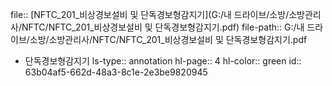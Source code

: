 file:: [NFTC_201_비상경보설비 및 단독경보형감지기](G:/내 드라이브/소방/소방관리사/NFTC/NFTC_201_비상경보설비 및 단독경보형감지기.pdf)
file-path:: G:/내 드라이브/소방/소방관리사/NFTC/NFTC_201_비상경보설비 및 단독경보형감지기.pdf

- 단독경보형감지기
  ls-type:: annotation
  hl-page:: 4
  hl-color:: green
  id:: 63b04af5-662d-48a3-8c1e-2e3be9820945